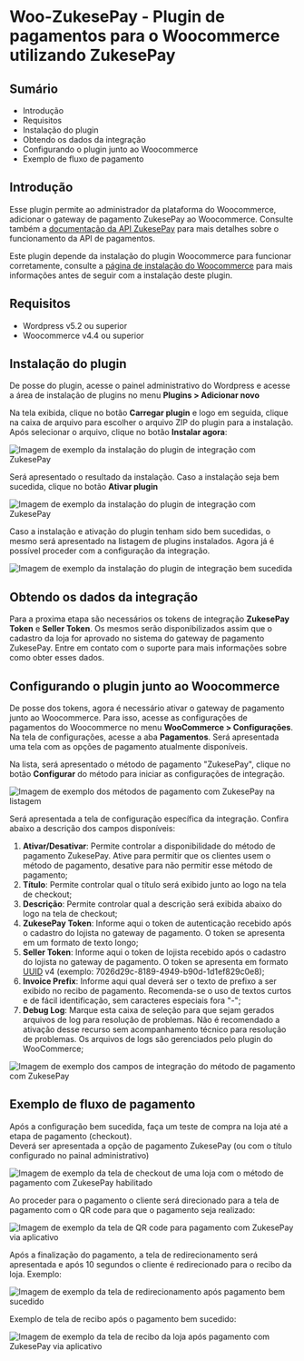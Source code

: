 # Woo-ZukesePay - Plugin de pagamentos para o Woocommerce utilizando ZukesePay

## Sumário

* Introdução
* Requisitos
* Instalação do plugin
* Obtendo os dados da integração
* Configurando o plugin junto ao Woocommerce
* Exemplo de fluxo de pagamento

## Introdução

Esse plugin permite ao administrador da plataforma do Woocommerce, adicionar o gateway de pagamento ZukesePay ao Woocommerce.
Consulte também a [documentação da API ZukesePay](http://zukese-institucional.teste404.com.br/zukese-pay-e-commerce-api-v1-0/) para mais detalhes sobre o funcionamento da API de pagamentos.

Este plugin depende da instalação do plugin Woocommerce para funcionar corretamente, consulte a 
[página de instalação do Woocommerce](https://wordpress.org/plugins/woocommerce/) para mais informações antes de seguir 
com a instalação deste plugin.


## Requisitos

* Wordpress v5.2 ou superior
* Woocommerce v4.4 ou superior


## Instalação do plugin

De posse do plugin, acesse o painel administrativo do Wordpress e acesse a área de instalação de plugins no menu **Plugins > Adicionar novo**

Na tela exibida, clique no botão **Carregar plugin** e logo em seguida, clique na caixa de arquivo para escolher o arquivo ZIP do plugin para a instalação. Após selecionar o arquivo, clique no botão **Instalar agora**:

![Imagem de exemplo da instalação do plugin de integração com ZukesePay](assets/images/docs/setup_zukesepay_installation.png)

Será apresentado o resultado da instalação. Caso a instalação seja bem sucedida, clique no botão **Ativar plugin**

![Imagem de exemplo da instalação do plugin de integração com ZukesePay](assets/images/docs/setup_zukesepay_activation.png)

Caso a instalação e ativação do plugin tenham sido bem sucedidas, o mesmo será apresentado na listagem de plugins instalados. Agora já é possível proceder com a configuração da integração.

![Imagem de exemplo da instalação do plugin de integração bem sucedida](assets/images/docs/setup_zukesepay_finished_installation.png)


## Obtendo os dados da integração

Para a proxima etapa são necessários os tokens de integração **ZukesePay Token** e **Seller Token**. 
Os mesmos serão disponibilizados assim que o cadastro da loja for aprovado no sistema do gateway de pagamento ZukesePay.
Entre em contato com o suporte para mais informações sobre como obter esses dados.


## Configurando o plugin junto ao Woocommerce

De posse dos tokens, agora é necessário ativar o gateway de pagamento junto ao Woocommerce. Para isso, acesse as configurações de pagamentos do Woocommerce no menu **WooCommerce > Configurações**. Na tela de configurações, acesse a aba **Pagamentos**. Será apresentada uma tela com as opções de pagamento atualmente disponíveis.

Na lista, será apresentado o método de pagamento "ZukesePay", clique no botão **Configurar** do método para iniciar as configurações de integração.

![Imagem de exemplo dos métodos de pagamento com ZukesePay na listagem](assets/images/docs/setup_zukesepay_payment_method.png)

Será apresentada a tela de configuração específica da integração. Confira abaixo a descrição dos campos disponíveis:

1.  **Ativar/Desativar**: Permite controlar a disponibilidade do método de pagamento ZukesePay. Ative para permitir que os clientes usem o método de pagamento, desative para não permitir esse método de pagamento;
2.  **Título**: Permite controlar qual o título será exibido junto ao logo na tela de checkout;
3.  **Descrição**: Permite controlar qual a descrição será exibida abaixo do logo na tela de checkout;
4.  **ZukesePay Token**: Informe aqui o token de autenticação recebido após o cadastro do lojista no gateway de pagamento. O token se apresenta em um formato de texto longo;
5.  **Seller Token**: Informe aqui o token de lojista recebido após o cadastro do lojista no gateway de pagamento. O token se apresenta em formato [UUID](https://tools.ietf.org/html/rfc4122) v4 (exemplo: 7026d29c-8189-4949-b90d-1d1ef829c0e8);
6.  **Invoice Prefix**: Informe aqui qual deverá ser o texto de prefixo a ser exibido no recibo de pagamento. Recomenda-se o uso de textos curtos e de fácil identificação, sem caracteres especiais fora "-";
7.  **Debug Log**: Marque esta caixa de seleção para que sejam gerados arquivos de log para resolução de problemas. Não é recomendado a ativação desse recurso sem acompanhamento técnico para resolução de problemas. Os arquivos de logs são gerenciados pelo plugin do WooCommerce;

![Imagem de exemplo dos campos de integração do método de pagamento com ZukesePay](assets/images/docs/setup_zukesepay_integration_data.png)


## Exemplo de fluxo de pagamento

Após a configuração bem sucedida, faça um teste de compra na loja até a etapa de pagamento (checkout).  
Deverá ser apresentada a opção de pagamento ZukesePay (ou com o título configurado no painal administrativo)

![Imagem de exemplo da tela de checkout de uma loja com o método de pagamento com ZukesePay habilitado](assets/images/docs/exemplo_forma_pagamento_zukese_pay.png)

Ao proceder para o pagamento o cliente será direcionado para a tela de pagamento com o QR code para que o pagamento seja realizado:

![Imagem de exemplo da tela de QR code para pagamento com ZukesePay via aplicativo](assets/images/docs/tela_gateway_qrcode.png)

Após a finalização do pagamento, a tela de redirecionamento será apresentada e após 10 segundos o cliente é redirecionado para o recibo da loja. Exemplo:

![Imagem de exemplo da tela de redirecionamento após pagamento bem sucedido](assets/images/docs/tela_redirecionamento_exemplo.png)

Exemplo de tela de recibo após o pagamento bem sucedido:

![Imagem de exemplo da tela de recibo da loja após pagamento com ZukesePay via aplicativo](assets/images/docs/tela_recibo_pos_pagamento_exemplo.png)
